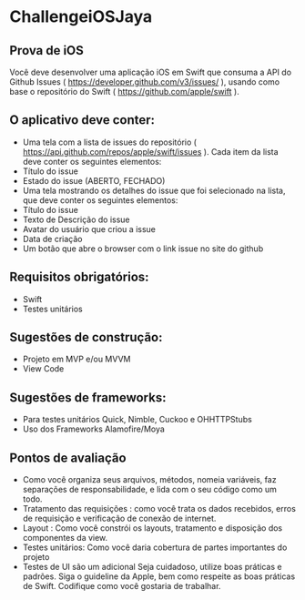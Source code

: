 # ChallengeiOSJaya

## Prova de iOS

Você deve desenvolver uma aplicação iOS em Swift que consuma a API do Github Issues ( https://developer.github.com/v3/issues/ ), usando como base o repositório do Swift ( https://github.com/apple/swift ).

## O aplicativo deve conter:
- Uma tela com a lista de issues do repositório ( https://api.github.com/repos/apple/swift/issues ). Cada item da lista deve conter os seguintes elementos:
- Título do issue
- Estado do issue (ABERTO, FECHADO)
- Uma tela mostrando os detalhes do issue que foi selecionado na lista, que deve conter os seguintes elementos:
- Título do issue
- Texto de Descrição do issue
- Avatar do usuário que criou a issue
- Data de criação
- Um botão que abre o browser com o link issue no site do github

## Requisitos obrigatórios:
- Swift
- Testes unitários

## Sugestões de construção:
- Projeto em MVP e/ou MVVM
- View Code

## Sugestões de frameworks:
- Para testes unitários Quick, Nimble, Cuckoo e OHHTTPStubs
- Uso dos Frameworks Alamofire/Moya

## Pontos de avaliação
- Como você organiza seus arquivos, métodos, nomeia variáveis, faz separações de responsabilidade, e lida com o seu código como um todo.
- Tratamento das requisições : como você trata os dados recebidos, erros de requisição e verificação de conexão de internet.
- Layout : Como você constrói os layouts, tratamento e disposição dos componentes da view.
- Testes unitários: Como você daria cobertura de partes importantes do projeto
- Testes de UI são um adicional
Seja cuidadoso, utilize boas práticas e padrões.
Siga o guideline da Apple, bem como respeite as boas práticas de Swift. Codifique como você gostaria de trabalhar.
